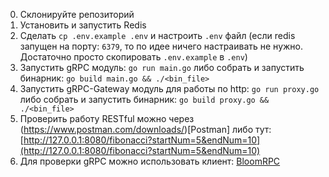 0) Склонируйте репозиторий
1) Установить и запустить Redis
2) Сделать `cp .env.example .env` и настроить `.env` файл (если redis запущен на порту: `6379`, то по идее ничего
   настраивать не нужно. Достаточно просто скопировать `.env.example` в `.env`)
3) Запустить gRPC модуль: `go run main.go` либо собрать и запустить бинарник: `go build main.go && ./<bin_file>`
4) Запустить gRPC-Gateway модуль для работы по http: `go run proxy.go` либо собрать и запустить
   бинарник: `go build proxy.go && ./<bin_file>`
5) Проверить работу RESTful можно через (https://www.postman.com/downloads/)[Postman] либо
   тут: [http://127.0.0.1:8080/fibonacci?startNum=5&endNum=10](http://127.0.0.1:8080/fibonacci?startNum=5&endNum=10)
6) Для проверки gRPC можно использовать клиент: [BloomRPC](https://github.com/uw-labs/bloomrpc/releases)
